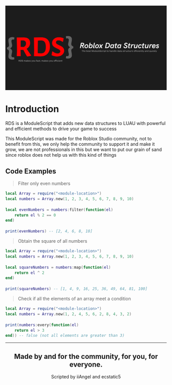 ![RDS Banner image](./images/rds-banner.png)

# Introduction

RDS is a ModuleScript that adds new data structures to LUAU with powerful and efficient methods to drive your game to success

This ModuleScript was made for the Roblox Studio community, not to benefit from this, we only help the community to support it and make it grow, we are not professionals in this but we want to put our grain of sand since roblox does not help us with this kind of things

## Code Examples

> Filter only even numbers
```lua
local Array = require("<module-location>")
local numbers = Array.new(1, 2, 3, 4, 5, 6, 7, 8, 9, 10)

local evenNumbers = numbers:filter(function(el)
    return el % 2 == 0
end)

print(evenNumbers) -- [2, 4, 6, 8, 10]
```

> Obtain the square of all numbers
```lua
local Array = require("<module-location>")
local numbers = Array.new(1, 2, 3, 4, 5, 6, 7, 8, 9, 10)

local squareNumbers = numbers:map(function(el)
    return el ^ 2
end)

print(squareNumbers) -- [1, 4, 9, 16, 25, 36, 49, 64, 81, 100]
```

> Check if all the elements of an array meet a condition
```lua
local Array = require("<module-location>")
local numbers = Array.new(1, 2, 4, 5, 6, 2, 8, 4, 3, 2)

print(numbers:every(function(el)
    return el > 3
end)) -- false (not all elements are greater than 3)
```

---

<h2 align="center"> Made by and for the community, for you, for everyone. </h2>
<p align="center">Scripted by iiAngel and ecstatic5</p>